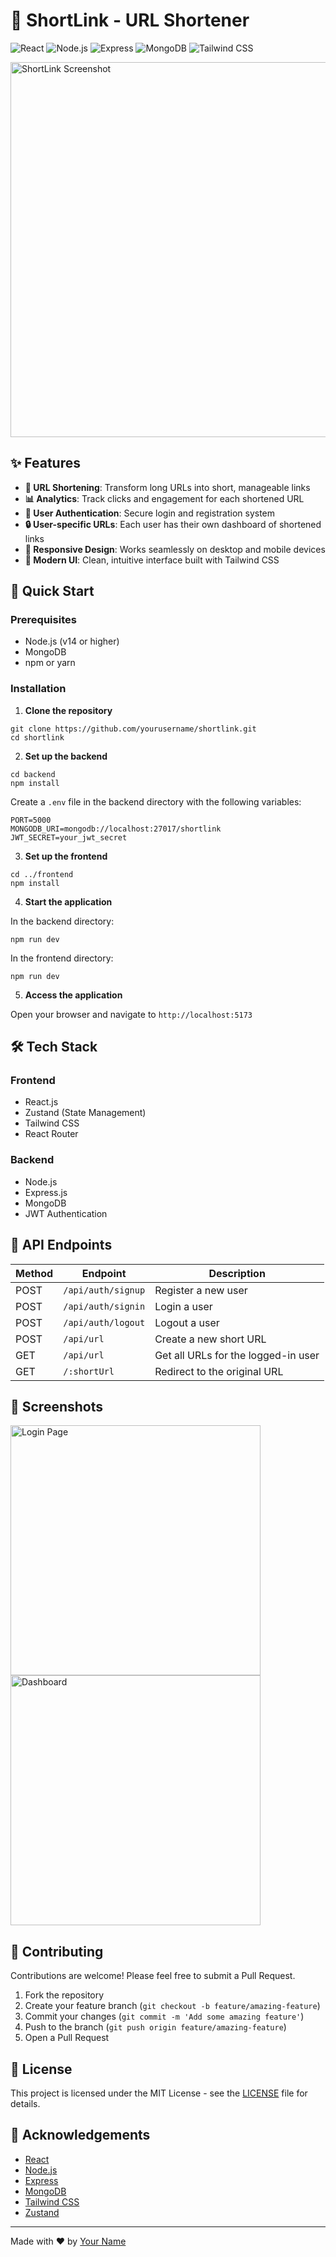 # 🔗 ShortLink - URL Shortener

<div>
  <img src="https://img.shields.io/badge/React-20232A?style=for-the-badge&logo=react&logoColor=61DAFB" alt="React" />
  <img src="https://img.shields.io/badge/Node.js-339933?style=for-the-badge&logo=nodedotjs&logoColor=white" alt="Node.js" />
  <img src="https://img.shields.io/badge/Express-000000?style=for-the-badge&logo=express&logoColor=white" alt="Express" />
  <img src="https://img.shields.io/badge/MongoDB-4EA94B?style=for-the-badge&logo=mongodb&logoColor=white" alt="MongoDB" />
  <img src="https://img.shields.io/badge/Tailwind_CSS-38B2AC?style=for-the-badge&logo=tailwind-css&logoColor=white" alt="Tailwind CSS" />
</div>

<p >
  <img src="https://i.imgur.com/YourProjectScreenshot.png" alt="ShortLink Screenshot" width="600" />
</p>

## ✨ Features

- **🔗 URL Shortening**: Transform long URLs into short, manageable links
- **📊 Analytics**: Track clicks and engagement for each shortened URL
- **👤 User Authentication**: Secure login and registration system
- **🔒 User-specific URLs**: Each user has their own dashboard of shortened links
- **📱 Responsive Design**: Works seamlessly on desktop and mobile devices
- **🎨 Modern UI**: Clean, intuitive interface built with Tailwind CSS

## 🚀 Quick Start

### Prerequisites

- Node.js (v14 or higher)
- MongoDB
- npm or yarn

### Installation

1. **Clone the repository**

```shell
git clone https://github.com/yourusername/shortlink.git
cd shortlink
```

2. **Set up the backend**

```shell
cd backend
npm install
```

Create a `.env` file in the backend directory with the following variables:

```plaintext
PORT=5000
MONGODB_URI=mongodb://localhost:27017/shortlink
JWT_SECRET=your_jwt_secret
```

3. **Set up the frontend**

```shell
cd ../frontend
npm install
```

4. **Start the application**

In the backend directory:
```shell
npm run dev
```

In the frontend directory:
```shell
npm run dev
```

5. **Access the application**

Open your browser and navigate to `http://localhost:5173`

## 🛠️ Tech Stack

### Frontend
- React.js
- Zustand (State Management)
- Tailwind CSS
- React Router

### Backend
- Node.js
- Express.js
- MongoDB
- JWT Authentication

## 📝 API Endpoints

| Method | Endpoint | Description |
|--------|----------|-------------|
| POST | `/api/auth/signup` | Register a new user |
| POST | `/api/auth/signin` | Login a user |
| POST | `/api/auth/logout` | Logout a user |
| POST | `/api/url` | Create a new short URL |
| GET | `/api/url` | Get all URLs for the logged-in user |
| GET | `/:shortUrl` | Redirect to the original URL |

## 📸 Screenshots

<div >
  <img src="https://i.imgur.com/YourLoginScreenshot.png" alt="Login Page" width="400" />
  <img src="https://i.imgur.com/YourDashboardScreenshot.png" alt="Dashboard" width="400" />
</div>

## 🤝 Contributing

Contributions are welcome! Please feel free to submit a Pull Request.

1. Fork the repository
2. Create your feature branch (`git checkout -b feature/amazing-feature`)
3. Commit your changes (`git commit -m 'Add some amazing feature'`)
4. Push to the branch (`git push origin feature/amazing-feature`)
5. Open a Pull Request

## 📄 License

This project is licensed under the MIT License - see the [LICENSE](LICENSE) file for details.

## 🙏 Acknowledgements

- [React](https://reactjs.org/)
- [Node.js](https://nodejs.org/)
- [Express](https://expressjs.com/)
- [MongoDB](https://www.mongodb.com/)
- [Tailwind CSS](https://tailwindcss.com/)
- [Zustand](https://github.com/pmndrs/zustand)

---

<p >
  Made with ❤️ by <a href="https://github.com/yourusername">Your Name</a>
</p>
